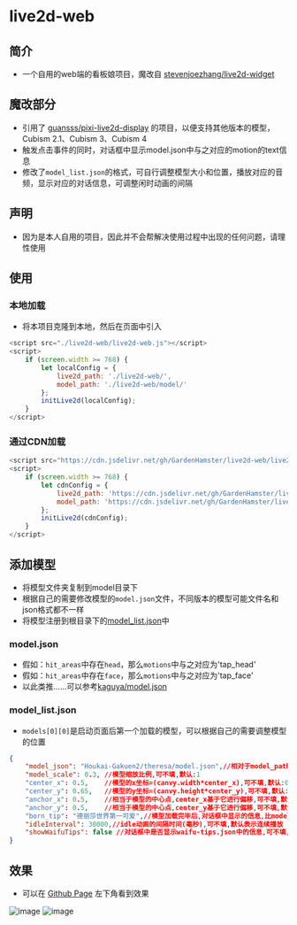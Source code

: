 # live2d-web
## 简介
- 一个自用的web端的看板娘项目，魔改自 [stevenjoezhang/live2d-widget](https://github.com/stevenjoezhang/live2d-widget)

## 魔改部分
- 引用了 [guansss/pixi-live2d-display](https://github.com/guansss/pixi-live2d-display) 的项目，以便支持其他版本的模型，Cubism 2.1、Cubism 3、Cubism 4
- 触发点击事件的同时，对话框中显示model.json中与之对应的motion的text信息
- 修改了`model_list.json`的格式，可自行调整模型大小和位置，播放对应的音频，显示对应的对话信息，可调整闲时动画的间隔

## 声明
- 因为是本人自用的项目，因此并不会帮解决使用过程中出现的任何问题，请理性使用

## 使用
### 本地加载
- 将本项目克隆到本地，然后在页面中引入
```js
<script src="./live2d-web/live2d-web.js"></script>
<script>
    if (screen.width >= 768) {
        let localConfig = {
            live2d_path: './live2d-web/',
            model_path: './live2d-web/model/'
        };
        initLive2d(localConfig);
    }
</script>
```

### 通过CDN加载
```js
<script src="https://cdn.jsdelivr.net/gh/GardenHamster/live2d-web/live2d-web.js"></script>
<script>
    if (screen.width >= 768) {
        let cdnConfig = {
            live2d_path: 'https://cdn.jsdelivr.net/gh/GardenHamster/live2d-web/',
            model_path: 'https://cdn.jsdelivr.net/gh/GardenHamster/live2d-web/model/'
        };
        initLive2d(cdnConfig);
    }
</script>
```

## 添加模型
- 将模型文件夹复制到model目录下
- 根据自己的需要修改模型的`model.json`文件，不同版本的模型可能文件名和json格式都不一样
- 将模型注册到根目录下的[model_list.json](https://github.com/GardenHamster/live2d-web/blob/main/model_list.json)中

### model.json
- 假如：`hit_areas`中存在`head`，那么`motions`中与之对应为'tap_head'
- 假如：`hit_areas`中存在`face`，那么`motions`中与之对应为'tap_face'
- 以此类推......可以参考[kaguya/model.json](https://github.com/GardenHamster/live2d-web/blob/main/model/Houkai-Gakuen2/kaguya/model.json)

### model_list.json
- `models[0][0]`是启动页面后第一个加载的模型，可以根据自己的需要调整模型的位置
```json
{
    "model_json": "Houkai-Gakuen2/theresa/model.json",//相对于model_path中的model.json路径
    "model_scale": 0.3, //模型缩放比例,可不填,默认:1
    "center_x": 0.5,    //模型的x坐标=(canvy.width*center_x),可不填,默认:0.5
    "center_y": 0.65,   //模型的y坐标=(canvy.height*center_y),可不填,默认:0.5
    "anchor_x": 0.5,    //相当于模型的中心点,center_x基于它进行偏移,可不填,默认:0.5
    "anchor_y": 0.5,    //相当于模型的中心点,center_y基于它进行偏移,可不填,默认:0.5
    "born_tip": "德丽莎世界第一可爱",//模型加载完毕后,对话框中显示的信息,比model.json中text的优先级高
    "idleInterval": 30000,//idle动画的间隔时间(毫秒),可不填,默认表示连续播放
    "showWaifuTips": false //对话框中是否显示waifu-tips.json中的信息,可不填,默认为true
}
```

## 效果
- 可以在 [Github Page](https://gardenhamster.github.io/live2d-web) 左下角看到效果 

![image](https://user-images.githubusercontent.com/89188316/210346873-631a598b-0cb8-4b95-a47b-2691781c7b3b.png)
![image](https://user-images.githubusercontent.com/89188316/210347110-ef1ba4c0-87db-4aaf-a140-0b2bc79ef500.png)

